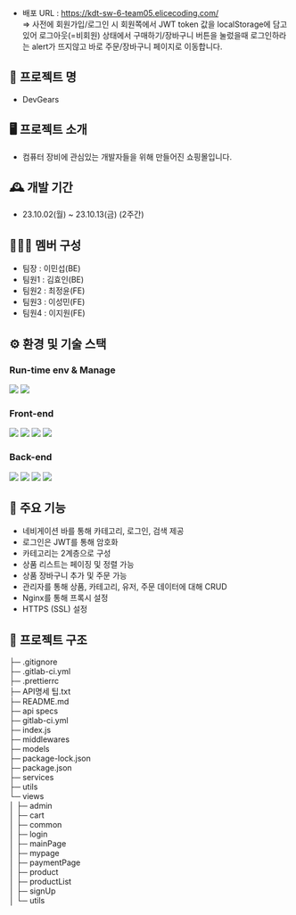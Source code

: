 
- 배포 URL : https://kdt-sw-6-team05.elicecoding.com/
<br/> => 사전에 회원가입/로그인 시 회원쪽에서 JWT token 값을 localStorage에 담고있어 로그아웃(=비회원) 상태에서 구매하기/장바구니 버튼을 눌렀을때 로그인하라는 alert가 뜨지않고 바로 주문/장바구니 페이지로 이동합니다.

## 🛒 프로젝트 명

- DevGears

## 🖥️ 프로젝트 소개

- 컴퓨터 장비에 관심있는 개발자들을 위해 만들어진 쇼핑몰입니다.

## 🕰️ 개발 기간

- 23.10.02(월) ~ 23.10.13(금) (2주간)

## 🧑‍🤝‍🧑 멤버 구성

- 팀장 : 이민섭(BE)
- 팀원1 : 김효인(BE)
- 팀원2 : 최정윤(FE)
- 팀원3 : 이성민(FE)
- 팀원4 : 이지원(FE)

## ⚙️ 환경 및 기술 스택

### Run-time env & Manage
<img src="https://img.shields.io/badge/Node.js-339933.svg?&style=for-the-badge&logo=Node.js&logoColor=white">
<img src="https://img.shields.io/badge/PM2-2B037A.svg?&style=for-the-badge&logo=PM2&logoColor=white">

### Front-end
<img src="https://img.shields.io/badge/HTML5-E34F26.svg?&style=for-the-badge&logo=HTML5&logoColor=white">
<img src="https://img.shields.io/badge/CSS3-1572B6.svg?&style=for-the-badge&logo=CSS3&logoColor=white">
<img src="https://img.shields.io/badge/JavaScript-F7DF1E.svg?&style=for-the-badge&logo=JavaScript&logoColor=white">
<img src="https://img.shields.io/badge/bulma-00D1B2.svg?&style=for-the-badge&logo=bulma&logoColor=white">

### Back-end
<img src="https://img.shields.io/badge/Express-000000.svg?&style=for-the-badge&logo=Express&logoColor=white">
<img src="https://img.shields.io/badge/MongoDB-47A248.svg?&style=for-the-badge&logo=MongoDB&logoColor=white">
<img src="https://img.shields.io/badge/Mongoose-880000.svg?&style=for-the-badge&logo=Mongoose&logoColor=white">
<img src="https://img.shields.io/badge/Nginx-009639.svg?&style=for-the-badge&logo=Nginx&logoColor=white">

## 📌 주요 기능

- 네비게이션 바를 통해 카테고리, 로그인, 검색 제공
- 로그인은 JWT를 통해 암호화
- 카테고리는 2계층으로 구성
- 상품 리스트는 페이징 및 정렬 가능
- 상품 장바구니 추가 및 주문 가능
- 관리자를 통해 상품, 카테고리, 유저, 주문 데이터에 대해 CRUD
- Nginx를 통해 프록시 설정
- HTTPS (SSL) 설정

## 💾 프로젝트 구조

├─ .gitignore <br>
├─ .gitlab-ci.yml<br>
├─ .prettierrc<br>
├─ API명세 팁.txt<br>
├─ README.md<br>
├─ api specs<br>
├─ gitlab-ci.yml<br>
├─ index.js<br>
├─ middlewares<br>
├─ models<br>
├─ package-lock.json<br>
├─ package.json<br>
├─ services<br>
├─ utils<br>
└─ views<br>
│  ├─ admin<br>
│  ├─ cart<br>
│  ├─ common<br>
│  ├─ login<br>
│  ├─ mainPage<br>
│ ├─ mypage<br>
│  ├─ paymentPage<br>
│  ├─ product<br>
│  ├─ productList<br>
│  ├─ signUp<br>
│  └─ utils

